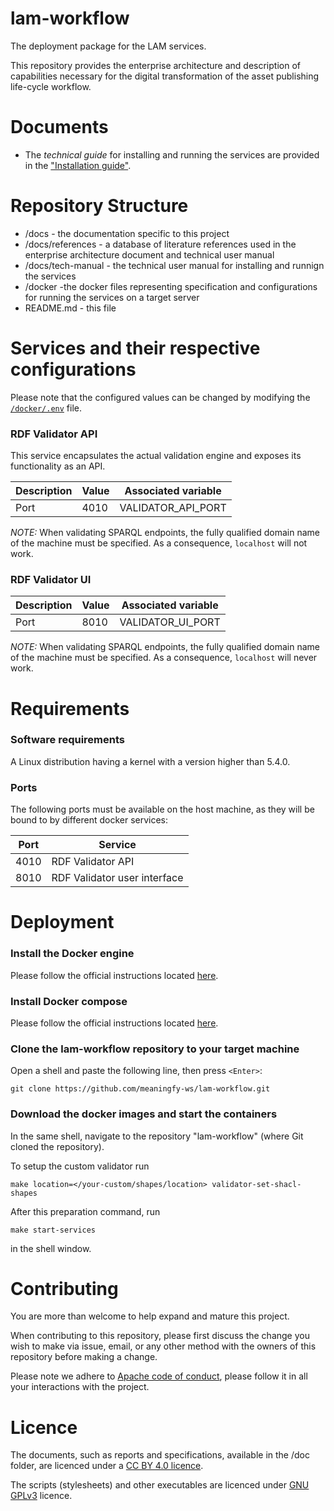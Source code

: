 # lam-workflow
The deployment package for the LAM services.

This repository provides the enterprise architecture and description of capabilities necessary for the digital transformation of the asset publishing life-cycle workflow.   

# Documents
* The *technical guide* for installing and running the services are provided in the ["Installation guide"](./tech-manual/tech-manual.pdf). 


# Repository Structure
* /docs - the documentation specific to this project
* /docs/references - a database of literature references used in the enterprise architecture document and technical user manual 
* /docs/tech-manual - the technical user manual for installing and runnign the services
* /docker -the docker files representing specification and configurations for running the services on a target server
* README.md - this file

# Services and their respective configurations
Please note that the configured values can be changed by modifying the [`/docker/.env`](./docker/.env) file.


### RDF Validator API

This service encapsulates the actual validation engine and exposes its functionality as an API.

|Description | Value | Associated variable|
|------------|-------|--------------------|
| Port | 4010 | VALIDATOR_API_PORT|

*NOTE:* When validating SPARQL endpoints, the fully qualified domain name of the machine must be specified. As a consequence, `localhost` will not work.

### RDF Validator UI

|Description | Value | Associated variable|
|------------|-------|--------------------|
| Port | 8010 | VALIDATOR_UI_PORT|

*NOTE:* When validating SPARQL endpoints, the fully qualified domain name of the machine must be specified. As a consequence, `localhost` will never work.

# Requirements

### Software requirements 

A Linux distribution having a kernel with a version higher than 5.4.0.

### Ports

The following ports must be available on the host machine, as they will be bound to by different docker services:

|Port | Service|
|------------|-------|
|4010| RDF Validator API|
|8010| RDF Validator user interface|


# Deployment

### Install the Docker engine

 Please follow the official instructions located [here](https://docs.docker.com/engine/install/ubuntu/).
 
### Install Docker compose

Please follow the official instructions located [here](https://docs.docker.com/compose/install/).


### Clone the lam-workflow repository to your target machine
 
 Open a shell and paste the following line, then press `<Enter>`:

```
git clone https://github.com/meaningfy-ws/lam-workflow.git
``` 

### Download the docker images and start the containers

In the same shell, navigate to the repository "lam-workflow" (where Git cloned the repository).

To setup the custom validator run
```shell script
make location=</your-custom/shapes/location> validator-set-shacl-shapes
```

After this preparation command, run 
```shell script
make start-services
 ```
in the shell window.


# Contributing
You are more than welcome to help expand and mature this project. 

When contributing to this repository, please first discuss the change you wish to make via issue, email, or any other method with the owners of this repository before making a change.

Please note we adhere to [Apache code of conduct](https://www.apache.org/foundation/policies/conduct), please follow it in all your interactions with the project.  

# Licence 

The documents, such as reports and specifications, available in the /doc folder, are licenced under a [CC BY 4.0 licence](https://creativecommons.org/licenses/by/4.0/deed.en).

The scripts (stylesheets) and other executables are licenced under [GNU GPLv3](https://www.gnu.org/licenses/gpl-3.0.en.html) licence.
